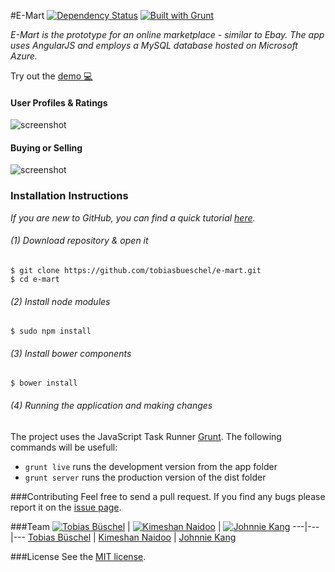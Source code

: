 #E-Mart
[![Dependency Status](https://gemnasium.com/badges/github.com/tobiasbueschel/e-mart.svg)](https://gemnasium.com/github.com/tobiasbueschel/e-mart)
[![Built with Grunt](https://cdn.gruntjs.com/builtwith.svg)](http://gruntjs.com/)

*E-Mart is the prototype for an online marketplace - similar to Ebay. The app uses AngularJS and employs a MySQL database hosted on Microsoft Azure.*

Try out the [demo :computer:](https://e-mart.azurewebsites.net/)

#### User Profiles & Ratings
![screenshot](https://github.com/tobiasbueschel/e-mart/blob/master/profile.png)

#### Buying or Selling
![screenshot](https://github.com/tobiasbueschel/e-mart/blob/master/categories.png)

### Installation Instructions
*If you are new to GitHub, you can find a quick tutorial [here](http://readwrite.com/2013/09/30/understanding-github-a-journey-for-beginners-part-1).*

###### (1) Download repository & open it
```
$ git clone https://github.com/tobiasbueschel/e-mart.git
$ cd e-mart
```

###### (2) Install node modules
```
$ sudo npm install
```

###### (3) Install bower components
```
$ bower install
```

###### (4) Running the application and making changes
The project uses the JavaScript Task Runner [Grunt](http://gruntjs.com/). The following commands will be usefull:

+ `grunt live` runs the development version from the app folder
+ `grunt server` runs the production version of the dist folder

###Contributing
Feel free to send a pull request. If you find any bugs please report it on the [issue page](https://github.com/tobiasbueschel/day-calendar/issues).

###Team
[![Tobias Büschel](https://avatars1.githubusercontent.com/u/13087421?v=3&s=460)](https://github.com/tobiasbueschel) | [![Kimeshan Naidoo](https://avatars1.githubusercontent.com/u/8416897?v=3&s=460)](https://github.com/kimeshan) | [![Johnnie Kang](https://avatars0.githubusercontent.com/u/16000835?v=3&s=460)](https://github.com/kajmokr)
---|---|---
[Tobias Büschel](https://github.com/tobiasbueschel) | [Kimeshan Naidoo](https://github.com/kimeshan) | [Johnnie Kang](https://github.com/kajmokr)

###License
See the [MIT license](https://github.com/tobiasbueschel/e-mart/blob/master/LICENSE).

